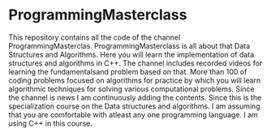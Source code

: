 # ProgrammingMasterclass
This repository contains all the code of the  channel ProgrammingMasterclas. ProgrammingMasterclass is 
all about that Data Structures and Algorithms. Here you will learn the implementation of data structures
and algorithms in C++. The channel includes recorded videos for learning the fundamentalsand problem based
on that. More than 100 of coding problems focused on algorithms for practice by which you will learn algorithmic
techniques for solving various computational problems. Since the channel is news I am continuously adding the
contents. Since this is the specialization course on the Data structures and algorithms. I am assuming that you
are comfortable with atleast any one programming language. I am using C++ in this course.

